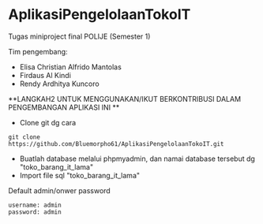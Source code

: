 # AplikasiPengelolaanTokoIT
Tugas miniproject final POLIJE (Semester 1)

Tim pengembang:
- Elisa Christian Alfrido Mantolas
- Firdaus Al Kindi
- Rendy Ardhitya Kuncoro

**LANGKAH2 UNTUK MENGGUNAKAN/IKUT BERKONTRIBUSI DALAM PENGEMBANGAN APLIKASI INI **
- Clone git dg cara

```
git clone https://github.com/Bluemorpho61/AplikasiPengelolaanTokoIT.git
```
- Buatlah database melalui phpmyadmin, dan namai database tersebut dg "toko_barang_it_lama"
- Import file sql "toko_barang_it_lama"

Default admin/onwer password
```
username: admin
password: admin
```

